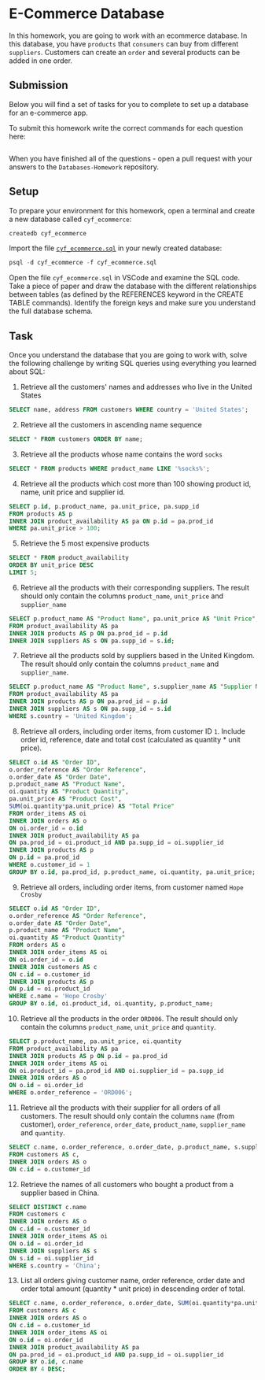 # E-Commerce Database

In this homework, you are going to work with an ecommerce database. In this database, you have `products` that `consumers` can buy from different `suppliers`. Customers can create an `order` and several products can be added in one order.

## Submission

Below you will find a set of tasks for you to complete to set up a database for an e-commerce app.

To submit this homework write the correct commands for each question here:

```sql


```

When you have finished all of the questions - open a pull request with your answers to the `Databases-Homework` repository.

## Setup

To prepare your environment for this homework, open a terminal and create a new database called `cyf_ecommerce`:

```sql
createdb cyf_ecommerce
```

Import the file [`cyf_ecommerce.sql`](./cyf_ecommerce.sql) in your newly created database:

```sql
psql -d cyf_ecommerce -f cyf_ecommerce.sql
```

Open the file `cyf_ecommerce.sql` in VSCode and examine the SQL code. Take a piece of paper and draw the database with the different relationships between tables (as defined by the REFERENCES keyword in the CREATE TABLE commands). Identify the foreign keys and make sure you understand the full database schema.

## Task

Once you understand the database that you are going to work with, solve the following challenge by writing SQL queries using everything you learned about SQL:

1. Retrieve all the customers' names and addresses who live in the United States

```sql
SELECT name, address FROM customers WHERE country = 'United States';
```

2. Retrieve all the customers in ascending name sequence

```sql
SELECT * FROM customers ORDER BY name;
```

3. Retrieve all the products whose name contains the word `socks`

```sql
SELECT * FROM products WHERE product_name LIKE '%socks%';
```

4. Retrieve all the products which cost more than 100 showing product id, name, unit price and supplier id.

```sql
SELECT p.id, p.product_name, pa.unit_price, pa.supp_id
FROM products AS p
INNER JOIN product_availability AS pa ON p.id = pa.prod_id
WHERE pa.unit_price > 100;
```

5. Retrieve the 5 most expensive products

```sql
SELECT * FROM product_availability
ORDER BY unit_price DESC
LIMIT 5;
```

6. Retrieve all the products with their corresponding suppliers. The result should only contain the columns `product_name`, `unit_price` and `supplier_name`

```sql
SELECT p.product_name AS "Product Name", pa.unit_price AS "Unit Price", s.supplier_name AS "Supplier Name"
FROM product_availability AS pa
INNER JOIN products AS p ON pa.prod_id = p.id
INNER JOIN suppliers AS s ON pa.supp_id = s.id;

```

7. Retrieve all the products sold by suppliers based in the United Kingdom. The result should only contain the columns `product_name` and `supplier_name`.

```sql
SELECT p.product_name AS "Product Name", s.supplier_name AS "Supplier Name"
FROM product_availability AS pa
INNER JOIN products AS p ON pa.prod_id = p.id
INNER JOIN suppliers AS s ON pa.supp_id = s.id
WHERE s.country = 'United Kingdom';

```

8. Retrieve all orders, including order items, from customer ID `1`. Include order id, reference, date and total cost (calculated as quantity \* unit price).

```sql
SELECT o.id AS "Order ID",
o.order_reference AS "Order Reference",
o.order_date AS "Order Date",
p.product_name AS "Product Name",
oi.quantity AS "Product Quantity",
pa.unit_price AS "Product Cost",
SUM(oi.quantity*pa.unit_price) AS "Total Price"
FROM order_items AS oi
INNER JOIN orders AS o
ON oi.order_id = o.id
INNER JOIN product_availability AS pa
ON pa.prod_id = oi.product_id AND pa.supp_id = oi.supplier_id
INNER JOIN products AS p
ON p.id = pa.prod_id
WHERE o.customer_id = 1
GROUP BY o.id, pa.prod_id, p.product_name, oi.quantity, pa.unit_price;

```

9. Retrieve all orders, including order items, from customer named `Hope Crosby`

```sql
SELECT o.id AS "Order ID",
o.order_reference AS "Order Reference",
o.order_date AS "Order Date",
p.product_name AS "Product Name",
oi.quantity AS "Product Quantity"
FROM orders AS o
INNER JOIN order_items AS oi
ON oi.order_id = o.id
INNER JOIN customers AS c
ON c.id = o.customer_id
INNER JOIN products AS p
ON p.id = oi.product_id
WHERE c.name = 'Hope Crosby'
GROUP BY o.id, oi.product_id, oi.quantity, p.product_name;

```

10. Retrieve all the products in the order `ORD006`. The result should only contain the columns `product_name`, `unit_price` and `quantity`.

```sql
SELECT p.product_name, pa.unit_price, oi.quantity
FROM product_availability AS pa
INNER JOIN products AS p ON p.id = pa.prod_id
INNER JOIN order_items AS oi
ON oi.product_id = pa.prod_id AND oi.supplier_id = pa.supp_id
INNER JOIN orders AS o
ON o.id = oi.order_id
WHERE o.order_reference = 'ORD006';
```

11. Retrieve all the products with their supplier for all orders of all customers. The result should only contain the columns `name` (from customer), `order_reference`, `order_date`, `product_name`, `supplier_name` and `quantity`.

```sql
SELECT c.name, o.order_reference, o.order_date, p.product_name, s.supplier_name, oi.quantity
FROM customers AS c,
INNER JOIN orders AS o
ON c.id = o.customer_id
```

12. Retrieve the names of all customers who bought a product from a supplier based in China.

```sql
SELECT DISTINCT c.name
FROM customers c
INNER JOIN orders AS o
ON c.id = o.customer_id
INNER JOIN order_items AS oi
ON o.id = oi.order_id
INNER JOIN suppliers AS s
ON s.id = oi.supplier_id
WHERE s.country = 'China';

```

13. List all orders giving customer name, order reference, order date and order total amount (quantity \* unit price) in descending order of total.

```sql
SELECT c.name, o.order_reference, o.order_date, SUM(oi.quantity*pa.unit_price)
FROM customers AS c
INNER JOIN orders AS o
ON c.id = o.customer_id
INNER JOIN order_items AS oi
ON o.id = oi.order_id
INNER JOIN product_availability AS pa
ON pa.prod_id = oi.product_id AND pa.supp_id = oi.supplier_id
GROUP BY o.id, c.name
ORDER BY 4 DESC;

```
